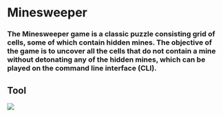 # Minesweeper
<h3>The Minesweeper game is a classic puzzle consisting grid of cells, some of which contain hidden mines. 
The objective of the game is to uncover all the cells that do not contain a mine without detonating any of the hidden mines, 
which can be played on the command line interface (CLI).</h3>

## Tool
  <img src="https://img.shields.io/badge/Java-ED8B00?style=for-the-badge&logo=openjdk&logoColor=white">
